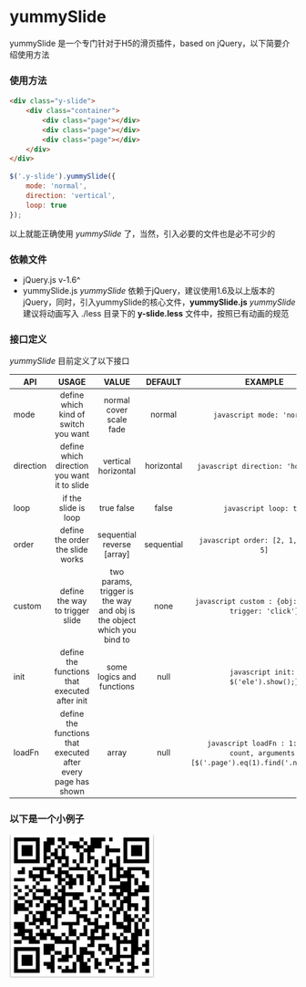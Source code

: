 # yummySlide
yummySlide 是一个专门针对于H5的滑页插件，based on jQuery，以下简要介绍使用方法

### 使用方法

``` html
<div class="y-slide">
	<div class="container">
		<div class="page"></div>
		<div class="page"></div>
		<div class="page"></div>
	</div>
</div>
```
``` javascript
$('.y-slide').yummySlide({
	mode: 'normal',
	direction: 'vertical',
	loop: true
});
```

以上就能正确使用 *yummySlide* 了，当然，引入必要的文件也是必不可少的

### 依赖文件

- jQuery.js v-1.6^
- yummySlide.js
*yummySlide* 依赖于jQuery，建议使用1.6及以上版本的jQuery，同时，引入yummySlide的核心文件，**yummySlide.js**
*yummySlide* 建议将动画写入 ./less 目录下的 **y-slide.less** 文件中，按照已有动画的规范

### 接口定义

*yummySlide* 目前定义了以下接口

| API           | USAGE                                | VALUE                           | DEFAULT     | EXAMPLE    |
| ------------- |:------------------------------------:| :------------------------------:|:-----------:|:----------:|
| mode          | define which kind of switch you want | normal cover scale fade         | normal      |``` javascript mode: 'normal' ```|
| direction     | define which direction you want it to slide| vertical horizontal  | horizontal  |``` javascript direction: 'horizontal'``` |
| loop          | if the slide is loop                 | true false                      | false       |``` javascript loop: true``` |
| order         | define the order the slide works     | sequential reverse [array]      | sequential  |``` javascript order: [2, 1, 4, 3, 0, 5]``` |
| custom        | define the way to trigger slide      | two params, trigger is the way and obj is the object which you bind to| none        |``` javascript custom : {obj: $('ele'), trigger: 'click'}```|
| init          | define the functions that executed after init | some logics and functions | null    |``` javascript init: { $('ele').show();}``` |
| loadFn        | define the functions that executed after every page has shown | array | null |``` javascript loadFn : 1: [{ fn: count, arguments: [$('.page').eq(1).find('.number')]}]``` |

### 以下是一个小例子

![yummySlide demo](./demo-qrcode.png "yummySlide demo")

